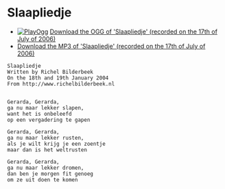 # Slaapliedje

-   [![PlayOgg](http://static.fsf.org/playogg/Play_ogg_80x15.png "I support PlayOgg!")](http://playogg.org)
    [Download the OGG of 'Slaapliedje' (recorded on the 17th of July
    of 2006)](CD03_14Slaapliedje.ogg)
-   [Download the MP3 of 'Slaapliedje' (recorded on the 17th of July
    of 2006)](CD03_14Slaapliedje.mp3)

```
Slaapliedje
Written by Richel Bilderbeek
On the 18th and 19th January 2004
From http://www.richelbilderbeek.nl


Gerarda, Gerarda,
ga nu maar lekker slapen,
want het is onbeleefd 
op een vergadering te gapen

Gerarda, Gerarda,
ga nu maar lekker rusten,
als je wilt krijg je een zoentje
maar dan is het weltrusten

Gerarda, Gerarda,
ga nu maar lekker dromen,
dan ben je morgen fit genoeg 
om ze uit doen te komen
```
